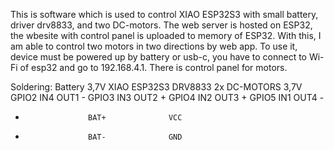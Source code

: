 This is software which is used to control XIAO ESP32S3 with small battery, driver drv8833, and two DC-motors.
The web server is hosted on ESP32, the wbesite with control panel is uploaded to memory of ESP32. With this, I am able to control two motors in two directions by web app.
To use it, device must be powered up by battery or usb-c, you have to connect to Wi-Fi of esp32 and go to 192.168.4.1. There is control panel for motors.

Soldering:
Battery 3,7V       XIAO ESP32S3      DRV8833          2x DC-MOTORS 3,7V      
                    GPIO2            IN4  OUT1            -
                    GPIO3            IN3  OUT2            +
                    GPIO4            IN2  OUT3            +
                    GPIO5            IN1  OUT4            -
  +                   BAT+              VCC
  -                   BAT-              GND
